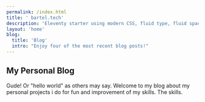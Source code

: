 ```yaml
---
permalink: /index.html
title: ' bartel.tech'
description: 'Eleventy starter using modern CSS, fluid type, fluid spacing, flexible layout and progressive enhancement.'
layout: 'home'
blog:
  title: 'Blog'
  intro: "Enjoy four of the most recent blog posts!"
---
```


## My Personal Blog

Gude! Or "hello world" as others may say. Welcome to my blog about my personal projects i do for fun and improvement of my skills. The skills.


